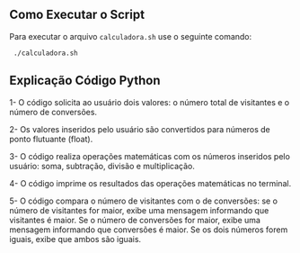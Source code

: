 ## Como Executar o Script

Para executar o arquivo `calculadora.sh` use o seguinte comando:

     ./calculadora.sh
     
## Explicação Código Python
1- O código solicita ao usuário dois valores: o número total de visitantes e o número de conversões.

2- Os valores inseridos pelo usuário são convertidos para números de ponto flutuante (float).

3- O código realiza operações matemáticas com os números inseridos pelo usuário: soma, subtração, divisão e multiplicação. 

4- O código imprime os resultados das operações matemáticas no terminal.

5- O código compara o número de visitantes com o de conversões: se o número de visitantes for maior, exibe uma mensagem informando que visitantes é maior. Se o número de conversões for maior, exibe uma mensagem informando que conversões é maior. Se os dois números forem iguais, exibe que ambos são iguais.
